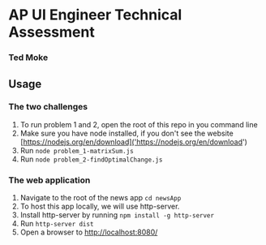 # AP UI Engineer Technical Assessment

### Ted Moke


## Usage

### The two challenges

1. To run problem 1 and 2, open the root of this repo in you command line
2. Make sure you have node installed, if you don't see the website [https://nodejs.org/en/download]('https://nodejs.org/en/download')
3. Run `node problem_1-matrixSum.js`
4. Run `node problem_2-findOptimalChange.js`

### The web application

1. Navigate to the root of the news app `cd newsApp`
2. To host this app locally, we will use http-server.
3. Install http-server by running `npm install -g http-server`
4. Run `http-server dist`
5. Open a browser to [http://localhost:8080/]('http://localhost:8080/')